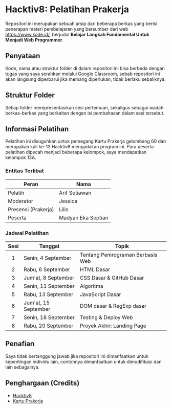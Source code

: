 # Hacktiv8: Pelatihan Prakerja

Repositori ini merupakan sebuah arsip dari beberapa berkas yang berisi penerapan materi pembelajaran yang bersumber dari web <https://www.kode.id/>, berjudul **Belajar Langkah Fundamental Untuk Menjadi Web Programmer**.

## Penyataan

Kode, nama atau struktur folder di dalam repositori ini bisa berbeda dengan tugas yang saya serahkan melalui Google Classroom, sebab repositori ini akan langsung diperbarui jika memang diperlukan, tidak berlaku sebaliknya.

## Struktur Folder

Setiap folder merepresentasikan sesi pertemuan, sekaligus sebagai wadah berkas-berkas yang berkaitan dengan isi pembahasan dalam sesi tersebut.

## Informasi Pelatihan

Pelatihan ini disuguhkan untuk pemegang Kartu Prakerja gelombang 60 dan merupakan kali ke-13 Hacktiv8 mengadakan program ini. Para peserta pelatihan dipecah menjadi beberapa kelompok, saya mendapatkan kelompok 13A.

### Entitas Terlibat

| Peran               | Nama               |
| ------------------- | ------------------ |
| Pelatih             | Arif Setiawan      |
| Moderator           | Jessica            |
| Presensi (Prakerja) | Lilis              |
| Peserta             | Madyan Eka Septian |

### Jadwal Pelatihan

| Sesi | Tanggal              | Topik                            |
| :--: | -------------------- | -------------------------------- |
|  1   | Senin, 4 September   | Tentang Pemrograman Berbasis Web |
|  2   | Rabu, 6 September    | HTML Dasar                       |
|  3   | Jum'at, 8 September  | CSS Dasar & GitHub Dasar         |
|  4   | Senin, 11 September  | Algoritma                        |
|  5   | Rabu, 13 September   | JavaScript Dasar                 |
|  6   | Jum'at, 15 September | DOM dasar & RegExp dasar         |
|  7   | Senin, 18 September  | Testing & Deploy Web             |
|  8   | Rabu, 20 September   | Proyek Akhir: Landing Page       |

## Penafian

Saya tidak bertanggung jawab jika repositori ini dimanfaatkan untuk kepentingan individu lain, contohnya dimanfaatkan untuk dimodifikasi dan lain sebagainya.

## Penghargaan (Credits)

- [Hacktiv8](https://www.hacktiv8.com/prakerja)
- [Kartu Prakerja](https://www.prakerja.go.id/)
